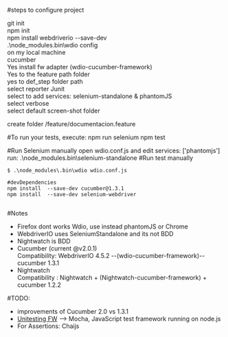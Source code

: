 #steps to configure project

git init  
npm init  
npm install webdriverio --save-dev  
.\node_modules\.bin\wdio config     
on my local machine     
  cucumber      
  Yes install fw adapter (wdio-cucumber-framework)      
  Yes to the feature path folder      
  yes to def_step folder path     
  select reporter Junit     
  select to add services: selenium-standalone & phantomJS     
  select verbose      
  select default screen-shot folder

create folder /feature/documentacion.feature



#To run your tests, execute:
npm run selenium
npm test

#Run Selenium manually
open wdio.conf.js and edit   services: ['phantomjs']
run: .\node_modules\.bin\selenium-standalone
#Run test manually
```shell
$ .\node_modules\.bin\wdio wdio.conf.js

#devDependencies
npm install  --save-dev cucumber@1.3.1      
npm install  --save-dev selenium-webdriver      


  ```
#Notes
- Firefox dont works Wdio, use instead phantomJS or Chrome
- WebdriverIO uses SeleniumStandalone and its not BDD
- Nightwatch is BDD
- Cucumber (current @v2.0.1)  
Compatibility: WebdriverIO 4.5.2 --(wdio-cucumber-framework)-- cucumber 1.3.1
- Nightwatch  
Compatibility : Nightwatch + (Nightwatch-cucumber-framework) + cucumber 1.2.2


#TODO:

- improvements of Cucumber 2.0 vs 1.3.1
- [Unitesting FW](https://en.wikipedia.org/wiki/List_of_unit_testing_frameworks#JavaScript) --> Mocha, JavaScript test framework running on node.js
- For Assertions: Chaijs
